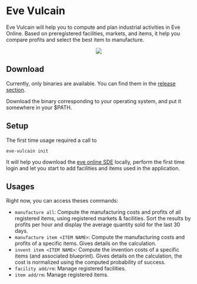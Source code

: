# Eve Vulcain
Eve Vulcain will help you to compute and plan industrial activities in Eve Online. Based on preregistered facilities,  markets, and items, it help you compare profits and select the best item to manufacture.

<p align="center">
    <img src="https://github.com/normegil/eve-vulcain/assets/3015686/79845d12-16d7-4206-9a28-b9622506b655">
</p>

## Download
Currently, only binaries are available. You can find them in the [release section](https://github.com/normegil/eve-vulcain/releases).

Download the binary corresponding to your operating system, and put it somewhere in your $PATH.

## Setup
The first time usage required a call to

```
eve-vulcain init
```

It will help you download the [eve online SDE](https://developers.eveonline.com/resource) locally, perform the first time login and let you start to add facilities and items used in the application. 

## Usages
Right now, you can access theses commands:
* `manufacture all`: Compute the manufacturing costs and profits of all registered items, using registered markets & facilities. Sort the results by profits per hour and display the average quantity sold for the last 30 days. 
* `manufacture item <ITEM NAME>`: Compute the manufacturing costs and profits of a specific items. Gives details on the calculation. 
* `invent item <ITEM NAME>`: Compute the invention costs of a specific items (and associated blueprint). Gives details on the calculation, the cost is normalized using the computed probability of success.
* `facility add/rm`: Manage registered facilities.
* `item add/rm`: Manage registered items.
